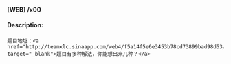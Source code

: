 #### [WEB] /x00  

#### Description:   

```
题目地址：<a href="http://teamxlc.sinaapp.com/web4/f5a14f5e6e3453b78cd73899bad98d53/index.php" target="_blank">题目有多种解法，你能想出来几种？</a>
```

